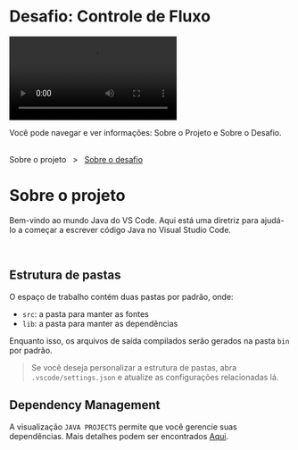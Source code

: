 # Desafio: Controle de Fluxo

<video controls>
  <source src="./src/assets/flow-control.mp4" type="video/webm">
  Seu navegador não suporta a reprodução de vídeos WebM.
</video>


<br>

Você pode navegar e ver informações: 
Sobre o Projeto e Sobre o Desafio.

<br>

<span class="breadcrumbs"> 
 	<span>Sobre o projeto</span>
    &nbsp; &gt; &nbsp;
	<a href="./challenge.md">Sobre o desafio</a> 
</span>

<br>

# Sobre o projeto

Bem-vindo ao mundo Java do VS Code. Aqui está uma diretriz para ajudá-lo a começar a escrever código Java no Visual Studio Code.

<br>

## Estrutura de pastas

O espaço de trabalho contém duas pastas por padrão, onde:

- `src`: a pasta para manter as fontes
- `lib`: a pasta para manter as dependências

Enquanto isso, os arquivos de saída compilados serão gerados na pasta `bin` por padrão.

> Se você deseja personalizar a estrutura de pastas, abra `.vscode/settings.json` e atualize as configurações relacionadas lá.

## Dependency Management

A visualização `JAVA PROJECTS` permite que você gerencie suas dependências. Mais detalhes podem ser encontrados [Aqui](https://github.com/microsoft/vscode-java-dependency#manage-dependencies).
